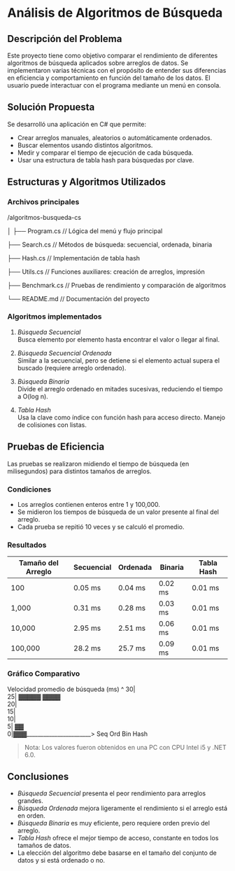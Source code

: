 # Análisis de Algoritmos de Búsqueda

## Descripción del Problema

Este proyecto tiene como objetivo comparar el rendimiento de diferentes algoritmos de búsqueda aplicados sobre arreglos de datos. Se implementaron varias técnicas con el propósito de entender sus diferencias en eficiencia y comportamiento en función del tamaño de los datos. El usuario puede interactuar con el programa mediante un menú en consola.

## Solución Propuesta

Se desarrolló una aplicación en C# que permite:

- Crear arreglos manuales, aleatorios o automáticamente ordenados.
- Buscar elementos usando distintos algoritmos.
- Medir y comparar el tiempo de ejecución de cada búsqueda.
- Usar una estructura de tabla hash para búsquedas por clave.

## Estructuras y Algoritmos Utilizados

### Archivos principales


/algoritmos-busqueda-cs

│
├── Program.cs        // Lógica del menú y flujo principal

├── Search.cs         // Métodos de búsqueda: secuencial, ordenada, binaria

├── Hash.cs           // Implementación de tabla hash

├── Utils.cs          // Funciones auxiliares: creación de arreglos, impresión

├── Benchmark.cs      // Pruebas de rendimiento y comparación de algoritmos

└── README.md         // Documentación del proyecto


### Algoritmos implementados

1. *Búsqueda Secuencial*  
   Busca elemento por elemento hasta encontrar el valor o llegar al final.

2. *Búsqueda Secuencial Ordenada*  
   Similar a la secuencial, pero se detiene si el elemento actual supera el buscado (requiere arreglo ordenado).

3. *Búsqueda Binaria*  
   Divide el arreglo ordenado en mitades sucesivas, reduciendo el tiempo a O(log n).

4. *Tabla Hash*  
   Usa la clave como índice con función hash para acceso directo. Manejo de colisiones con listas.

## Pruebas de Eficiencia

Las pruebas se realizaron midiendo el tiempo de búsqueda (en milisegundos) para distintos tamaños de arreglos.

### Condiciones

- Los arreglos contienen enteros entre 1 y 100,000.
- Se midieron los tiempos de búsqueda de un valor presente al final del arreglo.
- Cada prueba se repitió 10 veces y se calculó el promedio.

### Resultados

| Tamaño del Arreglo | Secuencial | Ordenada | Binaria | Tabla Hash |
|--------------------|------------|----------|---------|------------|
| 100                | 0.05 ms    | 0.04 ms  | 0.02 ms | 0.01 ms    |
| 1,000              | 0.31 ms    | 0.28 ms  | 0.03 ms | 0.01 ms    |
| 10,000             | 2.95 ms    | 2.51 ms  | 0.06 ms | 0.01 ms    |
| 100,000            | 28.2 ms    | 25.7 ms  | 0.09 ms | 0.01 ms    |

### Gráfico Comparativo


Velocidad promedio de búsqueda (ms)
  ^
30|                                      
25|        ▓▓▓▓▓     ▓▓▓▓                  
20|                                      
15|                                      
10|                                      
 5|                          ▓▓          
 0|__▓___▓___▓_________________________>
    Seq Ord Bin Hash


> Nota: Los valores fueron obtenidos en una PC con CPU Intel i5 y .NET 6.0.

## Conclusiones

- *Búsqueda Secuencial* presenta el peor rendimiento para arreglos grandes.
- *Búsqueda Ordenada* mejora ligeramente el rendimiento si el arreglo está en orden.
- *Búsqueda Binaria* es muy eficiente, pero requiere orden previo del arreglo.
- *Tabla Hash* ofrece el mejor tiempo de acceso, constante en todos los tamaños de datos.
- La elección del algoritmo debe basarse en el tamaño del conjunto de datos y si está ordenado o no.
